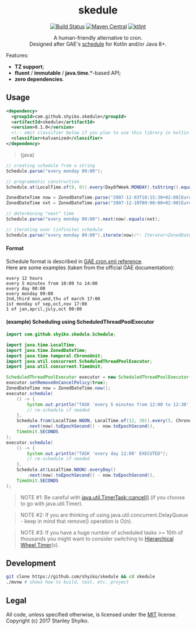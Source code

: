 <h1 align="center">
skedule
</h1>

<p align="center">
<a href="https://travis-ci.org/shyiko/skedule"><img src="https://travis-ci.org/shyiko/skedule.svg?branch=master" alt="Build Status"></a>
<a href="http://search.maven.org/#search%7Cga%7C1%7Cg%3A%22com.github.shyiko.skedule%22%20AND%20a%3A%22skedule%22"><img src="http://img.shields.io/badge/maven_central-0.1.0-blue.svg?style=flat" alt="Maven Central"></a>
<a href="https://ktlint.github.io/"><img src="https://img.shields.io/badge/code%20style-%E2%9D%A4-FF4081.svg" alt="ktlint"></a>
</p>

<p align="center">
A human-friendly alternative to cron.<br>Designed after GAE's <a href="https://cloud.google.com/appengine/docs/standard/java/config/cronref#schedule_format">schedule</a> for Kotlin and/or Java 8+. 
</p>

Features:
- **TZ support**;
- **fluent** / **immutable** / **java.time.***-based API;
- **zero dependencies**.

## Usage

```xml
<dependency>
  <groupId>com.github.shyiko.skedule</groupId>
  <artifactId>skedule</artifactId>
  <version>0.1.0</version>
  <!-- omit classifier below if you plan to use this library in koltin -->
  <classifier>kalvanized</classifier>
</dependency>
```

> (java)

```java
// creating schedule from a string
Schedule.parse("every monday 09:00");

// programmatic construction
Schedule.at(LocalTime.of(9, 0)).every(DayOfWeek.MONDAY).toString().equals("every monday 09:00");

ZonedDateTime now = ZonedDateTime.parse("2007-12-03T10:15:30+02:00[Europe/Kiev]");
ZonedDateTime nxt = ZonedDateTime.parse("2007-12-10T09:00:00+02:00[Europe/Kiev]");

// determining "next" time
Schedule.parse("every monday 09:00").next(now).equals(nxt);

// iterating over (infinite) schedule
Schedule.parse("every monday 09:00").iterate(now)/*: Iterator<ZonedDateTime> */.next().equals(nxt);
```

#### Format

Schedule format is described in [GAE cron.xml reference](https://cloud.google.com/appengine/docs/standard/java/config/cronref#schedule_format).  
Here are some examples (taken from the official GAE documentation):

```
every 12 hours
every 5 minutes from 10:00 to 14:00
every day 00:00
every monday 09:00
2nd,third mon,wed,thu of march 17:00
1st monday of sep,oct,nov 17:00
1 of jan,april,july,oct 00:00
```

#### (example) Scheduling using ScheduledThreadPoolExecutor

```java
import com.github.shyiko.skedule.Schedule;

import java.time.LocalTime;
import java.time.ZonedDateTime;
import java.time.temporal.ChronoUnit;
import java.util.concurrent.ScheduledThreadPoolExecutor;
import java.util.concurrent.TimeUnit;

ScheduledThreadPoolExecutor executor = new ScheduledThreadPoolExecutor(1);
executor.setRemoveOnCancelPolicy(true);
ZonedDateTime now = ZonedDateTime.now();
executor.schedule(
    () -> {
        System.out.println("TASK 'every 5 minutes from 12:00 to 12:30' EXECUTED");
        // re-schedule if needed
    },
    Schedule.from(LocalTime.NOON, LocalTime.of(12, 30)).every(5, ChronoUnit.MINUTES)
        .next(now).toEpochSecond() - now.toEpochSecond(),
    TimeUnit.SECONDS
);
executor.schedule(
    () -> {
        System.out.println("TASK 'every day 12:00' EXECUTED");
        // re-schedule if needed
    },
    Schedule.at(LocalTime.NOON).everyDay()
        .next(now).toEpochSecond() - now.toEpochSecond(),
    TimeUnit.SECONDS
);
```

> NOTE #1: Be careful with [java.util.TimerTask::cancel()](http://hg.openjdk.java.net/jdk8/jdk8/jdk/file/687fd7c7986d/src/share/classes/java/util/TimerTask.java#l119) (if you choose to go with java.util.Timer).

> NOTE #2: If you are thinking of using java.util.concurrent.DelayQueue - keep in mind that remove() operation is O(n).

> NOTE #3: If you have a huge number of scheduled tasks >= 10th of thousands you might want to consider switching to 
[Hierarchical Wheel Timer](https://pdfs.semanticscholar.org/0a14/2c84aeccc16b22c758cb57063fe227e83277.pdf)(s).   

## Development

```sh
git clone https://github.com/shyiko/skedule && cd skedule
./mvnw # shows how to build, test, etc. project
```

## Legal

All code, unless specified otherwise, is licensed under the [MIT](https://opensource.org/licenses/MIT) license.  
Copyright (c) 2017 Stanley Shyiko.
